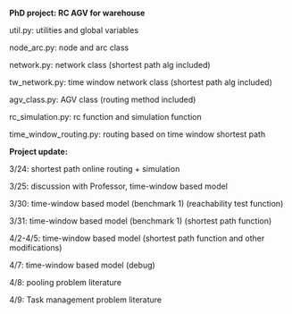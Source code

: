 **PhD project: RC AGV for warehouse**

util.py: utilities and global variables

node_arc.py: node and arc class

network.py: network class (shortest path alg included)

tw_network.py: time window network class (shortest path alg included)

agv_class.py: AGV class (routing method included)

rc_simulation.py: rc function and simulation function

time_window_routing.py: routing based on time window shortest path


**Project update:**

3/24: shortest path online routing + simulation

3/25: discussion with Professor, time-window based model

3/30: time-window based model (benchmark 1) (reachability test function)

3/31: time-window based model (benchmark 1) (shortest path function)

4/2-4/5: time-window based model (shortest path function and other modifications)

4/7: time-window based model (debug)

4/8: pooling problem literature

4/9: Task management problem literature
